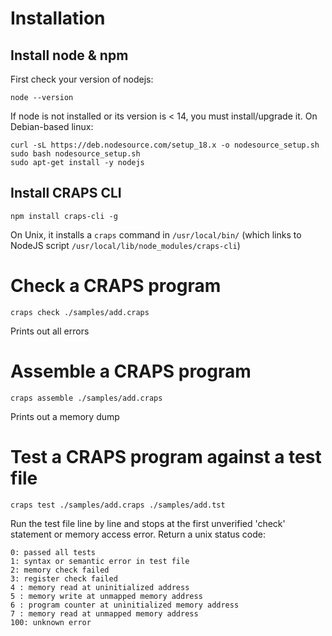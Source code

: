 
# Installation

## Install node & npm
First check your version of nodejs:
```
node --version
```
If node is not installed or its version is < 14, you must install/upgrade it. On Debian-based linux:
```
curl -sL https://deb.nodesource.com/setup_18.x -o nodesource_setup.sh
sudo bash nodesource_setup.sh
sudo apt-get install -y nodejs
```

## Install CRAPS CLI
```
npm install craps-cli -g
```
On Unix, it installs a `craps` command in `/usr/local/bin/` (which links to NodeJS script `/usr/local/lib/node_modules/craps-cli`)


# Check a CRAPS program
```
craps check ./samples/add.craps
```
Prints out all errors


# Assemble a CRAPS program
```
craps assemble ./samples/add.craps
```
Prints out a memory dump


# Test a CRAPS program against a test file
```
craps test ./samples/add.craps ./samples/add.tst
```
Run the test file line by line and stops at the first unverified 'check' statement or memory access error.
Return a unix status code:

```
0: passed all tests
1: syntax or semantic error in test file
2: memory check failed
3: register check failed
4 : memory read at uninitialized address
5 : memory write at unmapped memory address
6 : program counter at uninitialized memory address
7 : memory read at unmapped memory address
100: unknown error
